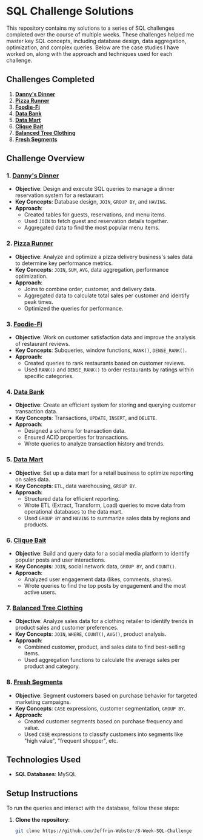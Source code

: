 # SQL Challenge Solutions

This repository contains my solutions to a series of SQL challenges completed over the course of multiple weeks. These challenges helped me master key SQL concepts, including database design, data aggregation, optimization, and complex queries. Below are the case studies I have worked on, along with the approach and techniques used for each challenge.

## Challenges Completed
1. [**Danny's Dinner**](./dannys_dinner)
2. [**Pizza Runner**](./pizza_runner)
3. [**Foodie-Fi**](./foodie_fi)
4. [**Data Bank**](./data_bank)
5. [**Data Mart**](./data_mart)
6. [**Clique Bait**](./clique_bait)
7. [**Balanced Tree Clothing**](./balanced_tree_clothing)
8. [**Fresh Segments**](./fresh_segments)

## Challenge Overview

### 1. [**Danny's Dinner**](./dannys_dinner)
- **Objective**: Design and execute SQL queries to manage a dinner reservation system for a restaurant.
- **Key Concepts**: Database design, `JOIN`, `GROUP BY`, and `HAVING`.
- **Approach**:
  - Created tables for guests, reservations, and menu items.
  - Used `JOIN` to fetch guest and reservation details together.
  - Aggregated data to find the most popular menu items.

### 2. [**Pizza Runner**](./pizza_runner)
- **Objective**: Analyze and optimize a pizza delivery business's sales data to determine key performance metrics.
- **Key Concepts**: `JOIN`, `SUM`, `AVG`, data aggregation, performance optimization.
- **Approach**:
  - Joins to combine order, customer, and delivery data.
  - Aggregated data to calculate total sales per customer and identify peak times.
  - Optimized the queries for performance.

### 3. [**Foodie-Fi**](./foodie_fi)
- **Objective**: Work on customer satisfaction data and improve the analysis of restaurant reviews.
- **Key Concepts**: Subqueries, window functions, `RANK()`, `DENSE_RANK()`.
- **Approach**:
  - Created queries to rank restaurants based on customer reviews.
  - Used `RANK()` and `DENSE_RANK()` to order restaurants by ratings within specific categories.

### 4. [**Data Bank**](./data_bank)
- **Objective**: Create an efficient system for storing and querying customer transaction data.
- **Key Concepts**: Transactions, `UPDATE`, `INSERT`, and `DELETE`.
- **Approach**:
  - Designed a schema for transaction data.
  - Ensured ACID properties for transactions.
  - Wrote queries to analyze transaction history and trends.

### 5. [**Data Mart**](./data_mart)
- **Objective**: Set up a data mart for a retail business to optimize reporting on sales data.
- **Key Concepts**: `ETL`, data warehousing, `GROUP BY`.
- **Approach**:
  - Structured data for efficient reporting.
  - Wrote ETL (Extract, Transform, Load) queries to move data from operational databases to the data mart.
  - Used `GROUP BY` and `HAVING` to summarize sales data by regions and products.

### 6. [**Clique Bait**](./clique_bait)
- **Objective**: Build and query data for a social media platform to identify popular posts and user interactions.
- **Key Concepts**: `JOIN`, social network data, `GROUP BY`, and `COUNT()`.
- **Approach**:
  - Analyzed user engagement data (likes, comments, shares).
  - Wrote queries to find the top posts by engagement and the most active users.

### 7. [**Balanced Tree Clothing**](./balanced_tree_clothing)
- **Objective**: Analyze sales data for a clothing retailer to identify trends in product sales and customer preferences.
- **Key Concepts**: `JOIN`, `WHERE`, `COUNT()`, `AVG()`, product analysis.
- **Approach**:
  - Combined customer, product, and sales data to find best-selling items.
  - Used aggregation functions to calculate the average sales per product and category.

### 8. [**Fresh Segments**](./fresh_segments)
- **Objective**: Segment customers based on purchase behavior for targeted marketing campaigns.
- **Key Concepts**: `CASE` expressions, customer segmentation, `GROUP BY`.
- **Approach**:
  - Created customer segments based on purchase frequency and value.
  - Used `CASE` expressions to classify customers into segments like "high value", "frequent shopper", etc.

## Technologies Used
- **SQL Databases**: MySQL

## Setup Instructions

To run the queries and interact with the database, follow these steps:

1. **Clone the repository**:
   ```bash
   git clone https://github.com/Jeffrin-Webster/8-Week-SQL-Challenge
